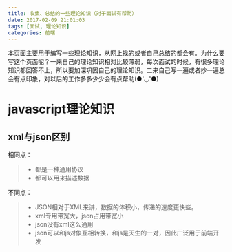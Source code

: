 ```yaml
---
title: 收集、总结的一些理论知识（对于面试有帮助）
date: 2017-02-09 21:01:03
tags: [面试, 理论知识]
categories: 前端
---
```


本页面主要用于编写一些理论知识，从网上找的或者自己总结的都会有。为什么要写这个页面呢？一来自己的理论知识相对比较薄弱，每次面试的时候，有很多理论知识都回答不上，所以要加深巩固自己的理论知识。二来自己写一遍或者抄一遍总会有点印象，对以后的工作多多少少会有点帮助(●'◡'●)

<!-- more -->

# javascript理论知识

## xml与json区别
相同点：
> * 都是一种通用协议
> * 都可以用来描述数据

不同点：
> * JSON相对于XML来讲，数据的体积小，传递的速度更快些。
> * xml专用带宽大，json占用带宽小
> * json没有xml这么通用
> * json可以和js对象互相转换，和js是天生的一对，因此广泛用于前端开发
